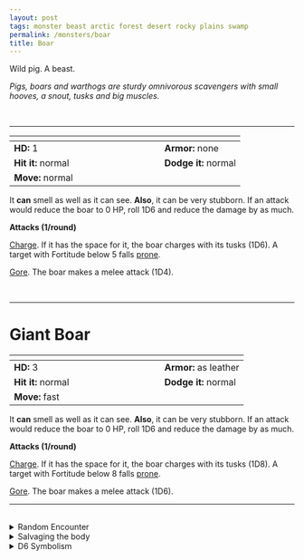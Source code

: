 ```yaml
---
layout: post
tags: monster beast arctic forest desert rocky plains swamp
permalink: /monsters/boar
title: Boar
---
```


Wild pig. A beast.

_Pigs, boars and warthogs are sturdy omnivorous scavengers with small hooves, a snout, tusks and big muscles._

<br>

---

|  <span style="display: inline-block; width:250px"></span>  |  |
| -------- | --------|
| **HD:** 1 | **Armor:** none  |
| **Hit it:** normal    | **Dodge it:** normal  |
| **Move:** normal     |   | 

It **can** smell as well as it can see.
**Also**, it can be very stubborn. If an attack would reduce the boar to 0 HP, roll 1D6 and reduce the damage by as much.

**Attacks (1/round)**

<ins>Charge</ins>. If it has the space for it, the boar charges with its tusks (1D6). A target with Fortitude below 5 falls [prone](/2020/11/10/extra-rules/#conditions).

<ins>Gore</ins>. The boar makes a melee attack (1D4).

<br>

---

# Giant Boar


|  <span style="display: inline-block; width:250px"></span>  |  |
| -------- | --------|
| **HD:** 3 | **Armor:** as leather  |
| **Hit it:** normal    | **Dodge it:** normal  |
| **Move:** fast     |   | 

It **can** smell as well as it can see.
**Also**, it can be very stubborn. If an attack would reduce the boar to 0 HP, roll 1D6 and reduce the damage by as much.

**Attacks (1/round)**

<ins>Charge</ins>. If it has the space for it, the boar charges with its tusks (1D8). A target with Fortitude below 8 falls [prone](/2020/11/10/extra-rules/#conditions).

<ins>Gore</ins>. The boar makes a melee attack (1D6).
<br>

---

<br>

<details markdown="1">
<summary>Random Encounter</summary>

1. **Monster:** 1D6 boars or 1D4 giant boars. 2/6 chances that they are accompanied by 1D6 piglets.
1. **Lair:** A musky clearing, flattened by hooves. <br>    &nbsp; OR <br>    **Omen:** Sniffing and chewing noises.
1. **Spoor:** Overturned earth under a tree.
1. **Tracks:** Flattened vegetation.
1. **Trace:** Pig tracks.
1. **Trace:** Upturned roots.

</details>

<details markdown="1">
<summary>Salvaging the body</summary>

Boar meat is delicious. Piglets can be domesticated to sniff things.
</details>

<details markdown="1">
<summary>D6 Symbolism</summary>

In local cultures, it is a symbol of ...

1. Stubbornness
1. Dirtiness
1. Abundance
1. Joy
1. Investigation
1. Sacred
</details>
